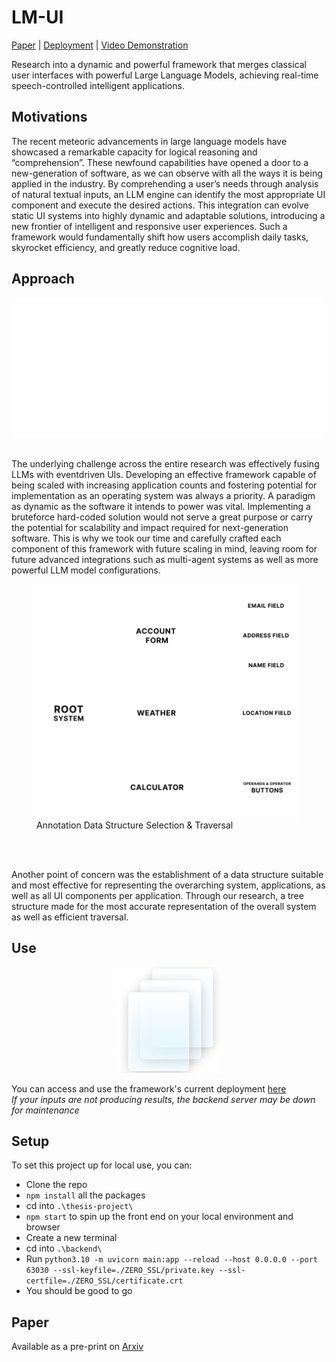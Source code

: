 # LM-UI

[Paper](https://arxiv.org/abs/2402.07938) | [Deployment](https://thesisproject.mekaelwasti.com/) | [Video Demonstration](https://www.youtube.com/watch?v=-Lc2TnxeEPA&t=330s)

Research into a dynamic and powerful framework that merges classical user interfaces with powerful Large Language Models, achieving real-time speech-controlled intelligent applications.

## Motivations

The recent meteoric advancements in large language
models have showcased a remarkable capacity
for logical reasoning and “comprehension”.
These newfound capabilities have opened a door
to a new-generation of software, as we can observe
with all the ways it is being applied in
the industry. By comprehending a user’s needs through analysis
of natural textual inputs, an LLM engine can
identify the most appropriate UI component and
execute the desired actions. This integration can
evolve static UI systems into highly dynamic and
adaptable solutions, introducing a new frontier of
intelligent and responsive user experiences. Such
a framework would fundamentally shift how users
accomplish daily tasks, skyrocket efficiency, and
greatly reduce cognitive load.

## Approach

<div align="center">
  <img src="https://github.com/MekaelWasti/LM-UI-Thesis-Project/blob/main/Paper/Figure%201_2.png" alt="LLM Engine Diagram">
</div>

<br>

The underlying challenge across the entire research
was effectively fusing LLMs with eventdriven
UIs. Developing an effective framework
capable of being scaled with increasing application
counts and fostering potential for implementation
as an operating system was always a
priority. A paradigm as dynamic as the software it
intends to power was vital. Implementing a bruteforce
hard-coded solution would not serve a great
purpose or carry the potential for scalability and
impact required for next-generation software. This
is why we took our time and carefully crafted
each component of this framework with future
scaling in mind, leaving room for future advanced
integrations such as multi-agent systems as well
as more powerful LLM model configurations.


<figure>
  <img src="https://github.com/MekaelWasti/LM-UI-Thesis-Project/blob/main/Paper/Tree%20Structure_2.png" alt="Tree Structure">
  <figcaption>Annotation Data Structure Selection & Traversal</figcaption>
</figure>

<br>
<br>

Another point of concern was the establishment
of a data structure suitable and most effective for
representing the overarching system, applications,
as well as all UI components per application.
Through our research, a tree structure made for the
most accurate representation of the overall system
as well as efficient traversal.

## Use


<div align="center">
  <img src="https://github.com/MekaelWasti/LM-UI-Thesis-Project/blob/main/Paper/favicon.png" alt="LM-UI Logo">
</div>

You can access and use the framework's current deployment [here](https://thesisproject.mekaelwasti.com/)
<br>
*If your inputs are not producing results, the backend server may be down for maintenance* 


## Setup
To set this project up for local use, you can: 

- Clone the repo
- ```npm install``` all the packages
- cd into ```.\thesis-project\```
- ```npm start``` to spin up the front end on your local environment and browser
- Create a new terminal
- cd into ```.\backend\```
- Run ```python3.10 -m uvicorn main:app --reload --host 0.0.0.0 --port 63030 --ssl-keyfile=./ZERO_SSL/private.key --ssl-certfile=./ZERO_SSL/certificate.crt```
- You should be good to go


## Paper

Available as a pre-print on [Arxiv](https://arxiv.org/abs/2402.07938)
